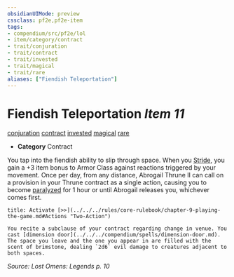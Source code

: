 ```yaml
---
obsidianUIMode: preview
cssclass: pf2e,pf2e-item
tags:
- compendium/src/pf2e/lol
- item/category/contract
- trait/conjuration
- trait/contract
- trait/invested
- trait/magical
- trait/rare
aliases: ["Fiendish Teleportation"]
---
```

# Fiendish Teleportation *Item 11*  
[conjuration](../../../Rules/traits/conjuration.md)  [contract](../../../Rules/traits/contract-lol.md)  [invested](../../../Rules/traits/invested.md)  [magical](../../../Rules/traits/magical.md)  [rare](../../../Rules/traits/rare.md)  

- **Category** Contract

You tap into the fiendish ability to slip through space. When you [Stride](../../../Rules/actions/stride.md), you gain a +3 item bonus to Armor Class against reactions triggered by your movement. Once per day, from any distance, Abrogail Thrune II can call on a provision in your Thrune contract as a single action, causing you to become [paralyzed](../../../Rules/conditions.md#Paralyzed) for 1 hour or until Abrogail releases you, whichever comes first.

```ad-embed-ability
title: Activate [>>](../../../rules/core-rulebook/chapter-9-playing-the-game.md#Actions "Two-Action")

You recite a subclause of your contract regarding change in venue. You cast [dimension door](../../../compendium/spells/dimension-door.md). The space you leave and the one you appear in are filled with the scent of brimstone, dealing `2d6` evil damage to creatures adjacent to both spaces.
```

*Source: Lost Omens: Legends p. 10*
